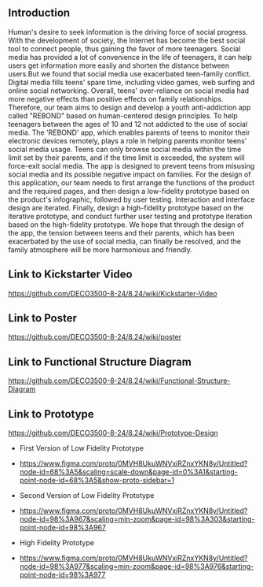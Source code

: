 ## Introduction
Human's desire to seek information is the driving force of social progress. With the development of society, the Internet has become the best social tool to connect people, thus gaining the favor of more teenagers. Social media has provided a lot of convenience in the life of teenagers, it can help users get information more easily and shorten the distance between users.But we found that social media use exacerbated teen-family conflict. Digital media fills teens' spare time, including video games, web surfing and online social networking. Overall, teens' over-reliance on social media had more negative effects than positive effects on family relationships.
Therefore, our team aims to design and develop a youth anti-addiction app called "REBOND" based on human-centered design principles. To help teenagers between the ages of 10 and 12 not addicted to the use of social media. The 'REBOND' app, which enables parents of teens to monitor their electronic devices remotely, plays a role in helping parents monitor teens' social media usage. Teens can only browse social media within the time limit set by their parents, and if the time limit is exceeded, the system will force-exit social media. The app is designed to prevent teens from misusing social media and its possible negative impact on families.
For the design of this application, our team needs to first arrange the functions of the product and the required pages, and then design a low-fidelity prototype based on the product's infographic, followed by user testing. Interaction and interface design are iterated. Finally, design a high-fidelity prototype based on the iterative prototype, and conduct further user testing and prototype iteration based on the high-fidelity prototype. We hope that through the design of the app, the tension between teens and their parents, which has been exacerbated by the use of social media, can finally be resolved, and the family atmosphere will be more harmonious and friendly.

## Link to Kickstarter Video
https://github.com/DECO3500-8-24/8.24/wiki/Kickstarter-Video

## Link to Poster
https://github.com/DECO3500-8-24/8.24/wiki/poster

## Link to Functional Structure Diagram
https://github.com/DECO3500-8-24/8.24/wiki/Functional-Structure-Diagram

## Link to Prototype
https://github.com/DECO3500-8-24/8.24/wiki/Prototype-Design

* First Version of Low Fidelity Prototype
* https://www.figma.com/proto/0MVH8UkuWNVxiRZnxYKN8y/Untitled?node-id=68%3A5&scaling=scale-down&page-id=0%3A1&starting-point-node-id=68%3A5&show-proto-sidebar=1

* Second Version of Low Fidelity Prototype
* https://www.figma.com/proto/0MVH8UkuWNVxiRZnxYKN8y/Untitled?node-id=98%3A967&scaling=min-zoom&page-id=98%3A303&starting-point-node-id=98%3A967

* High Fidelity Prototype
* https://www.figma.com/proto/0MVH8UkuWNVxiRZnxYKN8y/Untitled?node-id=98%3A977&scaling=min-zoom&page-id=98%3A976&starting-point-node-id=98%3A977
